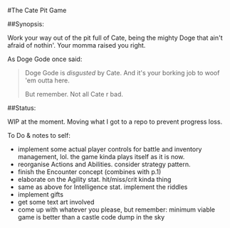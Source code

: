 #The Cate Pit Game

##Synopsis:

Work your way out of the pit full of Cate, being the mighty Doge that ain't afraid of nothin'.
Your momma raised you right.

As Doge Gode once said:
> Doge Gode is *disgusted* by Cate. And it's your borking job to woof 'em outta here.
> 
> But remember. Not all Cate r bad.

##Status:

WIP at the moment. Moving what I got to a repo to prevent progress loss.

To Do & notes to self:
* implement some actual player controls for battle and inventory management, lol. the game kinda plays itself as it is now.
* reorganise Actions and Abilities. consider strategy pattern.
* finish the Encounter concept (combines with p.1)
* elaborate on the Agility stat. hit/miss/crit kinda thing
* same as above for Intelligence stat. implement the riddles
* implement gifts
* get some text art involved
* come up with whatever you please,  but remember: minimum viable game is better than a castle code dump in the sky